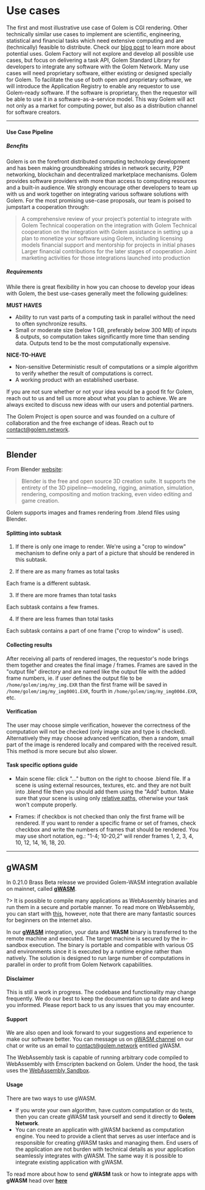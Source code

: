 
# Use cases

The first and most illustrative use case of Golem is CGI rendering. Other technically similar use cases to implement are scientific, engineering, statistical and financial tasks which need extensive computing and are (technically) feasible to distribute. Check our [blog post](https://blog.golemproject.net/choose-your-own-golem/) to learn more about potential uses.
Golem Factory will not explore and develop all possible use cases, but focus on delivering a task API, Golem Standard Library for developers to integrate any software with the Golem Network. Many use cases will need proprietary software, either existing or designed specially for Golem. To facilitate the use of both open and proprietary software, we will introduce the Application Registry to enable any requestor to use Golem-ready software. If the software is proprietary, then the requestor will be able to use it in a software-as-a-service model. This way Golem will act not only as a market for computing power, but also as a distribution channel for software creators.

---

#### Use Case Pipeline

##### Benefits
Golem is on the forefront distributed computing technology development and has been making groundbreaking strides in network security, P2P networking, blockchain and decentralized marketplace mechanisms. Golem provides software providers with more than access to computing resources and a built-in audience. We strongly encourage other developers to team up with us and work together on integrating various software solutions with Golem. For the most promising use-case proposals, our team is poised to jumpstart a cooperation through:

> A comprehensive review of your project’s potential to integrate with Golem
> Technical cooperation on the integration with Golem
> Technical cooperation on the integration with Golem assistance in setting up a plan to monetize your software using Golem, including licensing models financial support and mentorship for projects in initial phases
> Larger financial contributions for the later stages of cooperation
> Joint marketing activities for those integrations launched into production

##### Requirements
While there is great flexibility in how you can choose to develop your ideas with Golem, the best use-cases generally meet the following guidelines:

**MUST HAVES**
- Ability to run vast parts of a computing task in parallel without the need to often synchronize results.
- Small or moderate size (below 1 GB, preferably below 300 MB) of inputs & outputs, so computation takes significantly more time than sending data. Outputs tend to be the most computationally expensive.

**NICE-TO-HAVE**
- Non-sensitive Deterministic result of computations or a simple algorithm to verify whether the result of computations is correct.
- A working product with an established userbase.

If you are not sure whether or not your idea would be a good fit for Golem, reach out to us and tell us more about what you plan to achieve. We are always excited to discuss new ideas with our users and potential partners.

The Golem Project is open source and was founded on a culture of collaboration and the free exchange of ideas. Reach out to contact@golem.network.

---

## Blender

From Blender [website](https://www.blender.org/):

> Blender is the free and open source 3D creation suite. It supports the entirety of the 3D pipeline—modeling, rigging, animation, simulation, rendering, compositing and motion tracking, even video editing and game creation.

Golem supports images and frames rendering from .blend files using Blender.

#### Splitting into subtask

1) If there is only one image to render.
We're using a "crop to window" mechanism to define only a part of a picture that should be rendered in this subtask.  

2) If there are as many frames as total tasks

Each frame is a different subtask.

3) If there are more frames than total tasks

Each subtask contains a few frames.

4) If there are less frames than total tasks

Each subtask contains a part of one frame ("crop to window" is used).

#### Collecting results

After receiving all parts of rendered images, the requestor's node brings them together and creates the final image / frames. Frames are saved in the "output file" directory and are named like the output file with the added frame numbers, ie. if user defines the output file to be
`/home/golem/img/my_img.EXR` than the first frame will be saved in `/home/golem/img/my_img0001.EXR`, fourth in `/home/golem/img/my_img0004.EXR`, etc.


#### Verification

The user may choose simple verification, however the correctness of the computation will not be checked (only image size and type is checked). Alternatively they may choose advanced verification, then a random, small part of the image is rendered locally and compared with the received result. This method is more secure but also slower.

#### Task specific options guide

* Main scene file: click "..." button on the right to choose .blend file. If a scene is using external resources, textures, etc. and they are not built into .blend file then you should add them using the "Add" button. Make sure that your scene is using only [relative paths](https://docs.blender.org/manual/en/dev/data_system/files/relative_paths.html), otherwise your task won't compute properly.

* Frames: if checkbox is not checked than only the first frame will be rendered. If you want to render a specific frame or set of frames, check checkbox and write the numbers of frames that should be rendered. You may use short notation, eg.: "1-4; 10-20,2" will render frames 1, 2, 3, 4, 10, 12, 14, 16, 18, 20.

---

## gWASM

In 0.21.0 Brass Beta release we provided Golem-WASM integration available on mainnet, called [**gWASM**](Products/Clay-Beta/gWASM).

?> It is possible to compile many applications as WebAssembly binaries and run them in a secure and portable manner. To read more on WebAssembly, you can start with [this](https://webassembly.org/), however, note that there are many fantastic sources for beginners on the internet also.

In our [**gWASM**](Products/Clay-Beta/gWASM) integration, your data and **WASM** binary is transferred to the remote machine and executed. The target machine is secured by the in-sandbox execution. The binary is portable and compatible with various OS and environments since it is executed by a runtime engine rather than natively. The solution is designed to run large number of computations in parallel in order to profit from Golem Network capabilities.

#### Disclaimer
This is still a work in progress. The codebase and functionality may change frequently. We do our best to keep the documentation up to date and keep you informed. Please report back to us any issues that you may encounter.

#### Support
We are also open and look forward to your suggestions and experience to make our software better. You can message us on [gWASM channel](https://chat.golem.network/channel/gwasm) on our chat or write us an email to contact@golem.network entitled gWASM.

The WebAssembly task is capable of running arbitrary code compiled to
WebAssembly with Emscripten backend on Golem. Under the hood, the task uses
the [WebAssembly Sandbox](https://github.com/golemfactory/sp-wasm).

#### Usage

There are two ways to use gWASM.
* If you wrote your own algorithm, have custom computation or do tests, then you can create gWASM task yourself and send it directly to **Golem Network**.
* You can create an applicatin with gWASM backend as computation engine. You need to provide a client that serves as user interface and is responsible for creating gWASM tasks and managing them. End users of the application are not burden with technical details as your application seamlessly integrates with gWASM. The same way it is possible to integrate existing application with gWASM.

To read more about how to send **gWASM** task or how to integrate apps with **gWASM** head over [**here**](Products/Clay-Beta/gWASM)
